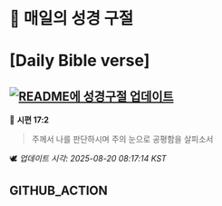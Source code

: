 # 🙏 매일의 성경 구절
# [Daily Bible verse]
## [![README에 성경구절 업데이트](https://github.com/DONGSUKA/first_test/actions/workflows/update-readme-bible.yml/badge.svg)](https://github.com/DONGSUKA/first_test/actions/workflows/update-readme-bible.yml)
<!-- START_BIBLE_VERSE -->
📖 **시편 17:2**
> 주께서 나를 판단하시며 주의 눈으로 공평함을 살피소서

🕊️ _업데이트 시각: 2025-08-20 08:17:14 KST_
  <!-- END_BIBLE_VERSE -->
## GITHUB_ACTION

